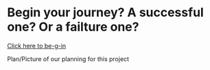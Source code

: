 # Begin your journey? A successful one? Or a failture one?

[Click here to be-g-in](start.md)

Plan/Picture of our planning for this project
